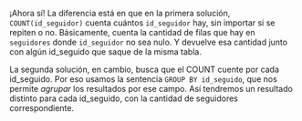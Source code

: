 ¡Ahora sí! La diferencia está en que en la primera solución, `COUNT(id_seguidor)` cuenta cuántos `id_seguidor` hay, sin importar si se repiten o no. Básicamente, cuenta la cantidad de filas que hay en `seguidores` donde `id_seguidor` no sea nulo. Y devuelve esa cantidad junto con algún id_seguido que saque de la misma tabla. 

La segunda solución, en cambio, busca que el COUNT cuente por cada id_seguido. Por eso usamos la sentencia `GROUP BY id_seguido`, que nos permite _agrupar_ los resultados por ese campo. Así tendremos un resultado distinto para cada id_seguido, con la cantidad de seguidores correspondiente. 